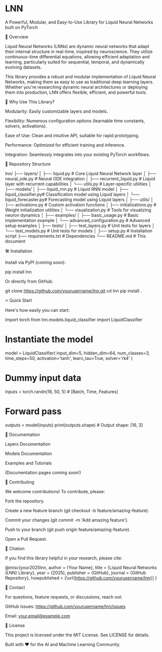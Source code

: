 # LNN


A Powerful, Modular, and Easy-to-Use Library for Liquid Neural Networks built on PyTorch

🚀 Overview

Liquid Neural Networks (LNNs) are dynamic neural networks that adapt their internal structure in real-time, inspired by neuroscience. They utilize continuous-time differential equations, allowing efficient adaptation and learning, particularly suited for sequential, temporal, and dynamically evolving datasets.

This library provides a robust and modular implementation of Liquid Neural Networks, making them as easy to use as traditional deep learning layers. Whether you're researching dynamic neural architectures or deploying them into production, LNN offers flexible, efficient, and powerful tools.

🎯 Why Use This Library?

Modularity: Easily customizable layers and models.

Flexibility: Numerous configuration options (learnable time constants, solvers, activations).

Ease of Use: Clean and intuitive API, suitable for rapid prototyping.

Performance: Optimized for efficient training and inference.

Integration: Seamlessly integrates into your existing PyTorch workflows.

📂 Repository Structure

lnn/
├── layers/
│   ├── liquid.py           # Core Liquid Neural Network layer
│   ├── neural_ode.py       # Neural ODE integration
│   ├── recurrent_liquid.py # Liquid layer with recurrent capabilities
│   └── utils.py            # Layer-specific utilities
│
├── models/
│   ├── liquid_rnn.py       # Liquid RNN model
│   ├── liquid_classifier.py# Classification model using Liquid layers
│   └── liquid_forecaster.py# Forecasting model using Liquid layers
│
├── utils/
│   ├── activations.py      # Custom activation functions
│   ├── initializations.py  # Weight initialization utilities
│   └── visualization.py    # Tools for visualizing neuron dynamics
│
├── examples/
│   ├── basic_usage.py      # Basic implementation example
│   └── advanced_configuration.py # Advanced setup examples
│
├── tests/
│   ├── test_layers.py      # Unit tests for layers
│   └── test_models.py      # Unit tests for models
│
├── setup.py                # Installation script
├── requirements.txt        # Dependencies
└── README.md               # This document

🛠 Installation

Install via PyPI (coming soon):

pip install lnn

Or directly from GitHub:

git clone https://github.com/yourusername/lnn.git
cd lnn
pip install .

🔥 Quick Start

Here's how easily you can start:

import torch
from lnn.models.liquid_classifier import LiquidClassifier

# Instantiate the model
model = LiquidClassifier(
    input_dim=5,
    hidden_dim=64,
    num_classes=3,
    time_steps=50,
    activation='tanh',
    learn_tau=True,
    solver='rk4'
)

# Dummy input data
inputs = torch.randn(16, 50, 5)  # [Batch, Time, Features]

# Forward pass
outputs = model(inputs)
print(outputs.shape)  # Output shape: [16, 3]

📖 Documentation

Layers Documentation

Models Documentation

Examples and Tutorials

(Documentation pages coming soon!)

🌟 Contributing

We welcome contributions! To contribute, please:

Fork the repository.

Create a new feature branch (git checkout -b feature/amazing-feature).

Commit your changes (git commit -m 'Add amazing feature').

Push to your branch (git push origin feature/amazing-feature).

Open a Pull Request.

📝 Citation

If you find this library helpful in your research, please cite:

@misc{your2025lnn,
  author = {Your Name},
  title = {Liquid Neural Networks (LNN) Library},
  year = {2025},
  publisher = {GitHub},
  journal = {GitHub Repository},
  howpublished = {\url{https://github.com/yourusername/lnn}}
}

📧 Contact

For questions, feature requests, or discussions, reach out:

GitHub Issues: https://github.com/yourusername/lnn/issues

Email: your.email@example.com

📜 License

This project is licensed under the MIT License. See LICENSE for details.

Built with ❤️ for the AI and Machine Learning Community.
